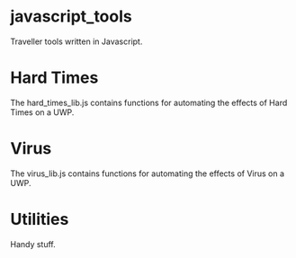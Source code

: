 # javascript_tools
Traveller tools written in Javascript.

# Hard Times
The hard_times_lib.js contains functions for automating the effects of Hard Times on a UWP.

# Virus
The virus_lib.js contains functions for automating the effects of Virus on a UWP.

# Utilities
Handy stuff.
